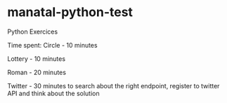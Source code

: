 # manatal-python-test
Python Exercices

Time spent:
Circle - 10 minutes

Lottery - 10 minutes

Roman - 20 minutes

Twitter - 30 minutes to search about the right endpoint, register to twitter API and think about the solution
